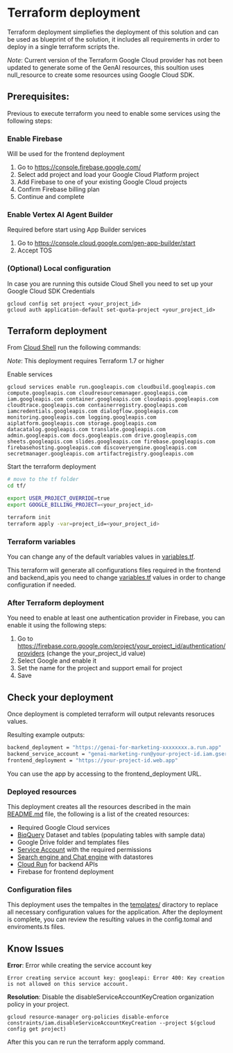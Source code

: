 # Terraform deployment
Terraform deployment simpliefies the deployment of this solution and can be used as blueprint of the solution, it includes all requirements in order to deploy in a single terraform scripts the.

*Note*: Current version of the Terraform Google Cloud provider has not been updated to generate some of the GenAI resources, this soultion uses null_resource to create some resources using Google Cloud SDK.

## Prerequisites:

Previous to execute terraform you need to enable some services using the following steps:

### Enable Firebase
Will be used for the frontend deployment

1. Go to https://console.firebase.google.com/
2. Select add project and load your Google Cloud Platform project
3. Add Firebase to one of your existing Google Cloud projects
4. Confirm Firebase billing plan
5. Continue and complete

### Enable Vertex AI Agent Builder
Required before start using App Builder services
1. Go to https://console.cloud.google.com/gen-app-builder/start
2. Accept TOS

### (Optional) Local configuration
In case you are running this outside Cloud Shell you need to set up your Google Cloud SDK Credentials

```shell
gcloud config set project <your_project_id>
gcloud auth application-default set-quota-project <your_project_id>
```

## Terraform deployment

From [Cloud Shell](https://cloud.google.com/shell/docs/using-cloud-shell) run the following commands:

*Note*: This deployment requires Terraform 1.7 or higher

Enable services
```
gcloud services enable run.googleapis.com cloudbuild.googleapis.com compute.googleapis.com cloudresourcemanager.googleapis.com iam.googleapis.com container.googleapis.com cloudapis.googleapis.com cloudtrace.googleapis.com containerregistry.googleapis.com iamcredentials.googleapis.com dialogflow.googleapis.com monitoring.googleapis.com logging.googleapis.com aiplatform.googleapis.com storage.googleapis.com datacatalog.googleapis.com translate.googleapis.com admin.googleapis.com docs.googleapis.com drive.googleapis.com sheets.googleapis.com slides.googleapis.com firebase.googleapis.com firebasehosting.googleapis.com discoveryengine.googleapis.com secretmanager.googleapis.com artifactregistry.googleapis.com
```
Start the terraform deployment
```sh
# move to the tf folder
cd tf/

export USER_PROJECT_OVERRIDE=true
export GOOGLE_BILLING_PROJECT=<your_project_id>

terraform init
terraform apply -var=project_id=<your_project_id>
```

### Terraform variables
You can change any of the default variables values in [variables.tf](variables.tf).

This terraform will generate all configurations files required in the frontend and backend_apis you need to change [variables.tf](variables.tf) values in order to change configuration if needed.

### After Terraform deployment
You need to enable at least one authentication provider in Firebase, you can enable it using the following steps:
1. Go to https://firebase.corp.google.com/project/your_project_id/authentication/providers (change the your_project_id value)
2. Select Google and enable it
3. Set the name for the project and support email for project
4. Save

## Check your deployment
Once deployment is completed terraform will output relevants resoruces values.

Resulting example outputs:
```sh
backend_deployment = "https://genai-for-marketing-xxxxxxxx.a.run.app"
backend_service_account = "genai-marketing-run@your-project-id.iam.gserviceaccount.com"
frontend_deployment = "https://your-project-id.web.app"
```
You can use the app by accessing to the frontend_deployment URL.

### Deployed resources
This deployment creates all the resources described in the main [README.md](../README.md) file, the following is a list of the created resources:
- Required Google Cloud services
- [BiqQuery](https://console.cloud.google.com/bigquery) Dataset and tables (populating tables with sample data)
- Google Drive folder and templates files
- [Service Account](https://console.cloud.google.com/iam-admin) with the required permissions
- [Search engine and Chat engine](https://console.cloud.google.com/gen-app-builder) with datastores
- [Cloud Run](https://console.cloud.google.com/run) for backend APIs
- Firebase for frontend deployment

### Configuration files
This deployment uses the tempaltes in the [templates/](templates/) diractory to replace all necessary configuration values for the application. After the deployment is complete, you can review the resulting values in the config.tomal and enviroments.ts files.

## Know Issues


**Error**: Error while creating the service account key
```
Error creating service account key: googleapi: Error 400: Key creation is not allowed on this service account. 
```

**Resolution**: Disable the disableServiceAccountKeyCreation organization policy in your project.
```
gcloud resource-manager org-policies disable-enforce constraints/iam.disableServiceAccountKeyCreation --project $(gcloud config get project)
```

After this you can re run the terraform apply command.